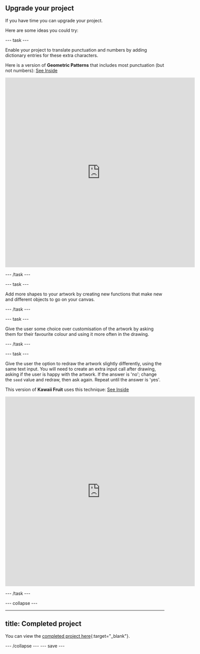 ## Upgrade your project

If you have time you can upgrade your project. 

Here are some ideas you could try:

--- task ---

Enable your project to translate punctuation and numbers by adding dictionary entries for these extra characters.

Here is a version of **Geometric Patterns** that includes most punctuation (but not numbers): [See Inside](https://trinket.io/python/ce34762841)

<div class="trinket">
<iframe src="https://trinket.io/embed/python/ce34762841?outputOnly=true&runOption=run" width="600" height="600" frameborder="0" marginwidth="0" marginheight="0" allowfullscreen></iframe>
</div>

--- /task ---

--- task ---

Add more shapes to your artwork by creating new functions that make new and different objects to go on your canvas.

--- /task ---

--- task ---

Give the user some choice over customisation of the artwork by asking them for their favourite colour and using it more often in the drawing.

--- /task ---

--- task ---

Give the user the option to redraw the artwork slightly differently, using the same text input. You will need to create an extra input call after drawing, asking if the user is happy with the artwork. If the answer is 'no'; change the `seed` value and redraw, then ask again. Repeat until the answer is 'yes'.

This version of **Kawaii Fruit** uses this technique: [See Inside](https://trinket.io/embed/python/b66a3370ab)

<div class="trinket">
<iframe src="https://trinket.io/embed/python/b66a3370ab?outputOnly=true&runOption=run" width="600" height="600" frameborder="0" marginwidth="0" marginheight="0" allowfullscreen></iframe>
</div>

--- /task ---

--- collapse ---

---
title: Completed project
---

You can view the [completed project here](https://trinket.io/python/e9898dc6c0){:target="_blank"}.

--- /collapse ---
--- save ---